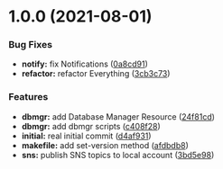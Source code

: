 # 1.0.0 (2021-08-01)


### Bug Fixes

* **notify:** fix Notifications ([0a8cd91](https://github.com/ENEKA-GmbH/aws-account-service/commit/0a8cd915561ca0d385dab36d3713e37ccd9756f7))
* **refactor:** refactor Everything ([3cb3c73](https://github.com/ENEKA-GmbH/aws-account-service/commit/3cb3c7388f473eac063cc0267740d5dfb0913e58))


### Features

* **dbmgr:** add Database Manager Resource ([24f81cd](https://github.com/ENEKA-GmbH/aws-account-service/commit/24f81cd39d475db0e084f5e877d4db7da1f769b0))
* **dbmgr:** add dbmgr scripts ([c408f28](https://github.com/ENEKA-GmbH/aws-account-service/commit/c408f28ebfc8216f5bba14ff20393c4e7aaa2e01))
* **initial:** real initial commit ([d4af931](https://github.com/ENEKA-GmbH/aws-account-service/commit/d4af931edbce799d08f0433e70a30355aeb81b93))
* **makefile:** add set-version method ([afdbdb8](https://github.com/ENEKA-GmbH/aws-account-service/commit/afdbdb8dcd515aac5ba6811e4534eb38cb4c0792))
* **sns:** publish SNS topics to local account ([3bd5e98](https://github.com/ENEKA-GmbH/aws-account-service/commit/3bd5e98bc4d6b61e121da0c3b3dc8a48672da61a))
